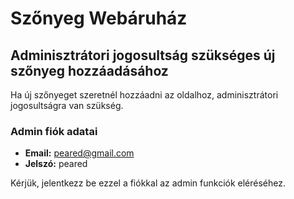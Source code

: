 
# Szőnyeg Webáruház

## Adminisztrátori jogosultság szükséges új szőnyeg hozzáadásához

Ha új szőnyeget szeretnél hozzáadni az oldalhoz, adminisztrátori jogosultságra van szükség.

### Admin fiók adatai
- **Email:** peared@gmail.com
- **Jelszó:** peared

Kérjük, jelentkezz be ezzel a fiókkal az admin funkciók eléréséhez.
